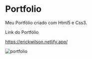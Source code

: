 # Portfolio
Meu Portfólio criado com Html5 e Css3.

Link do Portfólio

https://erickwilson.netlify.app/

![portfolio](https://user-images.githubusercontent.com/37297378/162108052-f62ff13c-fd43-4237-bb70-b9b91a86919f.gif)
